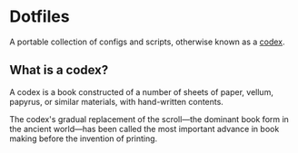 # Dotfiles

A portable collection of configs and scripts, otherwise known as a [codex][1].

## What is a codex?

A codex is a book constructed of a number of sheets of paper, vellum, papyrus, or similar materials, with hand-written contents.

The codex's gradual replacement of the scroll—the dominant book form in the ancient world—has been called the most important advance in book making before the invention of printing.

[1]: https://en.wikipedia.org/wiki/Codex
